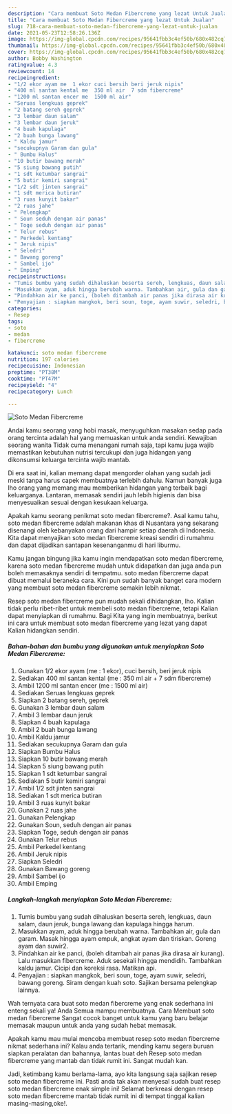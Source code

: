 ```yaml
---
description: "Cara membuat Soto Medan Fibercreme yang lezat Untuk Jualan"
title: "Cara membuat Soto Medan Fibercreme yang lezat Untuk Jualan"
slug: 718-cara-membuat-soto-medan-fibercreme-yang-lezat-untuk-jualan
date: 2021-05-23T12:58:26.136Z
image: https://img-global.cpcdn.com/recipes/95641fbb3c4ef50b/680x482cq70/soto-medan-fibercreme-foto-resep-utama.jpg
thumbnail: https://img-global.cpcdn.com/recipes/95641fbb3c4ef50b/680x482cq70/soto-medan-fibercreme-foto-resep-utama.jpg
cover: https://img-global.cpcdn.com/recipes/95641fbb3c4ef50b/680x482cq70/soto-medan-fibercreme-foto-resep-utama.jpg
author: Bobby Washington
ratingvalue: 4.3
reviewcount: 14
recipeingredient:
- "1/2 ekor ayam me  1 ekor cuci bersih beri jeruk nipis"
- "400 ml santan kental me  350 ml air  7 sdm fibercreme"
- "1200 ml santan encer me  1500 ml air"
- "Seruas lengkuas geprek"
- "2 batang sereh geprek"
- "3 lembar daun salam"
- "3 lembar daun jeruk"
- "4 buah kapulaga"
- "2 buah bunga lawang"
- " Kaldu jamur"
- "secukupnya Garam dan gula"
- " Bumbu Halus"
- "10 butir bawang merah"
- "5 siung bawang putih"
- "1 sdt ketumbar sangrai"
- "5 butir kemiri sangrai"
- "1/2 sdt jinten sangrai"
- "1 sdt merica butiran"
- "3 ruas kunyit bakar"
- "2 ruas jahe"
- " Pelengkap"
- " Soun seduh dengan air panas"
- " Toge seduh dengan air panas"
- " Telur rebus"
- " Perkedel kentang"
- " Jeruk nipis"
- " Seledri"
- " Bawang goreng"
- " Sambel ijo"
- " Emping"
recipeinstructions:
- "Tumis bumbu yang sudah dihaluskan beserta sereh, lengkuas, daun salam, daun jeruk, bunga lawang dan kapulaga hingga harum."
- "Masukkan ayam, aduk hingga berubah warna. Tambahkan air, gula dan garam. Masak hingga ayam empuk, angkat ayam dan tiriskan. Goreng ayam dan suwir2."
- "Pindahkan air ke panci, (boleh ditambah air panas jika dirasa air kurang). Lalu masukkan fibercreme. Aduk sesekali hingga mendidih. Tambahkan kaldu jamur. Cicipi dan koreksi rasa. Matikan api."
- "Penyajian : siapkan mangkok, beri soun, toge, ayam suwir, seledri, bawang goreng. Siram dengan kuah soto. Sajikan bersama pelengkap lainnya."
categories:
- Resep
tags:
- soto
- medan
- fibercreme

katakunci: soto medan fibercreme 
nutrition: 197 calories
recipecuisine: Indonesian
preptime: "PT38M"
cooktime: "PT47M"
recipeyield: "4"
recipecategory: Lunch

---
```



![Soto Medan Fibercreme](https://img-global.cpcdn.com/recipes/95641fbb3c4ef50b/680x482cq70/soto-medan-fibercreme-foto-resep-utama.jpg)

Andai kamu seorang yang hobi masak, menyuguhkan masakan sedap pada orang tercinta adalah hal yang memuaskan untuk anda sendiri. Kewajiban seorang  wanita Tidak cuma menangani rumah saja, tapi kamu juga wajib memastikan kebutuhan nutrisi tercukupi dan juga hidangan yang dikonsumsi keluarga tercinta wajib mantab.

Di era  saat ini, kalian memang dapat mengorder olahan yang sudah jadi meski tanpa harus capek membuatnya terlebih dahulu. Namun banyak juga lho orang yang memang mau memberikan hidangan yang terbaik bagi keluarganya. Lantaran, memasak sendiri jauh lebih higienis dan bisa menyesuaikan sesuai dengan kesukaan keluarga. 



Apakah kamu seorang penikmat soto medan fibercreme?. Asal kamu tahu, soto medan fibercreme adalah makanan khas di Nusantara yang sekarang disenangi oleh kebanyakan orang dari hampir setiap daerah di Indonesia. Kita dapat menyajikan soto medan fibercreme kreasi sendiri di rumahmu dan dapat dijadikan santapan kesenanganmu di hari liburmu.

Kamu jangan bingung jika kamu ingin mendapatkan soto medan fibercreme, karena soto medan fibercreme mudah untuk didapatkan dan juga anda pun boleh memasaknya sendiri di tempatmu. soto medan fibercreme dapat dibuat memalui beraneka cara. Kini pun sudah banyak banget cara modern yang membuat soto medan fibercreme semakin lebih nikmat.

Resep soto medan fibercreme pun mudah sekali dihidangkan, lho. Kalian tidak perlu ribet-ribet untuk membeli soto medan fibercreme, tetapi Kalian dapat menyiapkan di rumahmu. Bagi Kita yang ingin membuatnya, berikut ini cara untuk membuat soto medan fibercreme yang lezat yang dapat Kalian hidangkan sendiri.

<!--inarticleads1-->

##### Bahan-bahan dan bumbu yang digunakan untuk menyiapkan Soto Medan Fibercreme:

1. Gunakan 1/2 ekor ayam (me : 1 ekor), cuci bersih, beri jeruk nipis
1. Sediakan 400 ml santan kental (me : 350 ml air + 7 sdm fibercreme)
1. Ambil 1200 ml santan encer (me : 1500 ml air)
1. Sediakan Seruas lengkuas geprek
1. Siapkan 2 batang sereh, geprek
1. Gunakan 3 lembar daun salam
1. Ambil 3 lembar daun jeruk
1. Siapkan 4 buah kapulaga
1. Ambil 2 buah bunga lawang
1. Ambil  Kaldu jamur
1. Sediakan secukupnya Garam dan gula
1. Siapkan  Bumbu Halus
1. Siapkan 10 butir bawang merah
1. Siapkan 5 siung bawang putih
1. Siapkan 1 sdt ketumbar sangrai
1. Sediakan 5 butir kemiri sangrai
1. Ambil 1/2 sdt jinten sangrai
1. Sediakan 1 sdt merica butiran
1. Ambil 3 ruas kunyit bakar
1. Gunakan 2 ruas jahe
1. Gunakan  Pelengkap
1. Gunakan  Soun, seduh dengan air panas
1. Siapkan  Toge, seduh dengan air panas
1. Gunakan  Telur rebus
1. Ambil  Perkedel kentang
1. Ambil  Jeruk nipis
1. Siapkan  Seledri
1. Gunakan  Bawang goreng
1. Ambil  Sambel ijo
1. Ambil  Emping




<!--inarticleads2-->

##### Langkah-langkah menyiapkan Soto Medan Fibercreme:

1. Tumis bumbu yang sudah dihaluskan beserta sereh, lengkuas, daun salam, daun jeruk, bunga lawang dan kapulaga hingga harum.
1. Masukkan ayam, aduk hingga berubah warna. Tambahkan air, gula dan garam. Masak hingga ayam empuk, angkat ayam dan tiriskan. Goreng ayam dan suwir2.
1. Pindahkan air ke panci, (boleh ditambah air panas jika dirasa air kurang). Lalu masukkan fibercreme. Aduk sesekali hingga mendidih. Tambahkan kaldu jamur. Cicipi dan koreksi rasa. Matikan api.
1. Penyajian : siapkan mangkok, beri soun, toge, ayam suwir, seledri, bawang goreng. Siram dengan kuah soto. Sajikan bersama pelengkap lainnya.




Wah ternyata cara buat soto medan fibercreme yang enak sederhana ini enteng sekali ya! Anda Semua mampu membuatnya. Cara Membuat soto medan fibercreme Sangat cocok banget untuk kamu yang baru belajar memasak maupun untuk anda yang sudah hebat memasak.

Apakah kamu mau mulai mencoba membuat resep soto medan fibercreme nikmat sederhana ini? Kalau anda tertarik, mending kamu segera buruan siapkan peralatan dan bahannya, lantas buat deh Resep soto medan fibercreme yang mantab dan tidak rumit ini. Sangat mudah kan. 

Jadi, ketimbang kamu berlama-lama, ayo kita langsung saja sajikan resep soto medan fibercreme ini. Pasti anda tak akan menyesal sudah buat resep soto medan fibercreme enak simple ini! Selamat berkreasi dengan resep soto medan fibercreme mantab tidak rumit ini di tempat tinggal kalian masing-masing,oke!.

